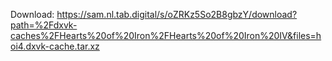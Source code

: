 Download: https://sam.nl.tab.digital/s/oZRKz5So2B8gbzY/download?path=%2Fdxvk-caches%2FHearts%20of%20Iron%2FHearts%20of%20Iron%20IV&files=hoi4.dxvk-cache.tar.xz
